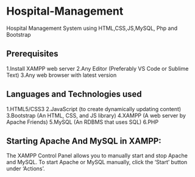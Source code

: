 # Hospital-Management
Hospital Management System using HTML,CSS,JS,MySQL, Php and Bootstrap

## **Prerequisites**
1.Install XAMPP web server
2.Any Editor (Preferably VS Code or Sublime Text)
3.Any web browser with latest version

## **Languages and Technologies used**
1.HTML5/CSS3
2.JavaScript (to create dynamically updating content)
3.Bootstrap (An HTML, CSS, and JS library)
4.XAMPP (A web server by Apache Friends)
5.MySQL (An RDBMS that uses SQL)
6.PHP

## **Starting Apache And MySQL in XAMPP:**
The XAMPP Control Panel allows you to manually start and stop Apache and MySQL. To start Apache or MySQL manually, click the ‘Start’ button under ‘Actions’.

